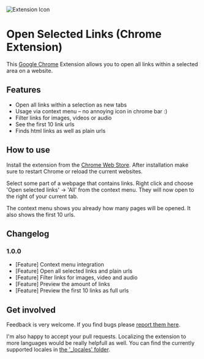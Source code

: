 ![Extension Icon](https://raw.github.com/MattesGroeger/chrome-open-links/master/assets/icon128.png)

# Open Selected Links (Chrome Extension)

This [Google Chrome](http://www.google.com/chrome) Extension allows you to open all links within a selected area on a website.

## Features

* Open all links within a selection as new tabs
* Usage via context menu – no annoying icon in chrome bar :)
* Filter links for images, videos or audio
* See the first 10 link urls
* Finds html links as well as plain urls

## How to use

Install the extension from the [Chrome Web Store](https://chrome.google.com/webstore/detail/open-selected-links/cbmiafnaglmnkhnohfdkdgaohdhndkjp). After installation make sure to restart Chrome or reload the current websites. 

Select some part of a webpage that contains links. Right click and choose 'Open selected links' -> 'All' from the context menu. They will now open to the right of your current tab.

The context menu shows you already how many pages will be opened. It also shows the first 10 urls.

## Changelog

### 1.0.0

* [Feature] Context menu integration
* [Feature] Open all selected links and plain urls
* [Feature] Filter links for images, video and audio
* [Feature] Preview the amount of links
* [Feature] Preview the first 10 links as full urls

## Get involved

Feedback is very welcome. If you find bugs please [report them here](https://github.com/MattesGroeger/chrome-open-links/issues). 

I'm also happy to accept your pull requests. Localizing the extension to more languages would be really helpfull as well. You can find the currently supported locales in [the '_locales' folder](https://github.com/MattesGroeger/chrome-open-links/tree/master/_locales).
